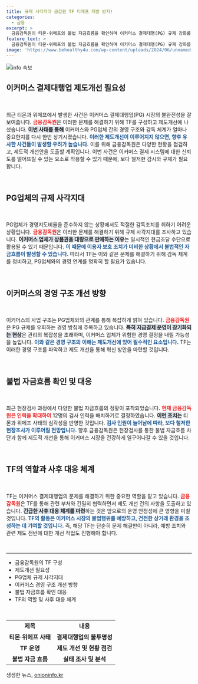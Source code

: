 ```yaml
---
title: 규제 사각지대 금감원 TF 티메프 재발 방지!
categories:
  - 금융
excerpt: >
  금융감독원이 티몬·위메프의 불법 자금흐름을 확인하며 이커머스 결제대행(PG) 규제 강화를 위한 TF를 운영합니다. 제도 개선 방안이 무엇인지, 향후 이커머스의 변화가 궁금하다면 클릭하세요!
feature_text: >
  금융감독원이 티몬·위메프의 불법 자금흐름을 확인하며 이커머스 결제대행(PG) 규제 강화를 위한 TF를 운영합니다. 제도 개선 방안이 무엇인지, 향후 이커머스의 변화가 궁금하다면 클릭하세요!
image: 'https://www.behealthy4u.com/wp-content/uploads/2024/06/unnamed-file.png'
---
```


<p><img src="https://www.behealthy4u.com/wp-content/uploads/2024/06/unnamed-file.png" alt="info 속보" /></p>

<h2 data-ke-size="size26">이커머스 결제대행업 제도개선 필요성</h2>

<p data-ke-size="size16">&nbsp;</p>

<p data-ke-size="size16">최근 티몬과 위메프에서 발생한 사건은 이커머스 결제대행업(PG) 시장의 불완전성을 잘 보여줍니다. <b><span style="color: #ee2323;">금융감독원</span></b>은 이러한 문제를 해결하기 위해 TF를 구성하고 제도개선에 나섰습니다. <b><span style="background-color: #21538527;">이번 사태를 통해</span></b> 이커머스와 PG업체 간의 경영 구조와 감독 체계가 얼마나 중요한지를 다시 한번 상기시켰습니다. <b><span style="color: #1a5490;">이러한 제도개선이 이루어지지 않으면, 향후 유사한 사건들이 발생할 우려가 높습니다.</span></b> 이를 위해 금융감독원은 다양한 현황을 점검하고, 제도적 개선안을 도출할 계획입니다. 이번 사건은 이커머스 결제 시스템에 대한 신뢰도를 떨어뜨릴 수 있는 요소로 작용할 수 있기 때문에, 보다 철저한 감시와 규제가 필요합니다.</p>

<p data-ke-size="size16">&nbsp;</p>

<h2 data-ke-size="size26">PG업체의 규제 사각지대</h2>

<p data-ke-size="size16">&nbsp;</p>

<p data-ke-size="size16">PG업체가 경영지도비율을 준수하지 않는 상황에서도 적절한 감독조치를 취하기 어려운 상황입니다. <b><span style="color: #ee2323;">금융감독원</span></b>은 이러한 문제를 해결하기 위해 규제 사각지대를 조사하고 있습니다. <b><span style="background-color: #21538527;">이커머스 업체가 상품권을 대량으로 판매하는 이유</span></b>는 일시적인 현금조달 수단으로 활용될 수 있기 때문입니다. <b><span style="color: #1a5490;">이 때문에 이용자 보호 조치가 미비한 상황에서 불법적인 자금흐름이 발생할 수 있습니다.</span></b> 따라서 TF는 이와 같은 문제를 해결하기 위해 감독 체계를 정비하고, PG업체와의 경영 연계를 명확히 할 필요가 있습니다.</p>

<p data-ke-size="size16">&nbsp;</p>

<h2 data-ke-size="size26">이커머스의 경영 구조 개선 방향</h2>

<p data-ke-size="size16">&nbsp;</p>

<p data-ke-size="size16">이커머스의 사업 구조는 PG업체와의 관계를 통해 복잡하게 얽혀 있습니다. <b><span style="color: #ee2323;">금융감독원</span></b>은 PG 규제를 우회하는 경영 방침에 주목하고 있습니다. <b><span style="background-color: #21538527;">특히 지급결제 운영이 장기화되는 현상</span></b>은 관리의 복잡성을 초래하며, 이커머스 업체가 위험한 경영 결정을 내릴 가능성을 높입니다. <b><span style="color: #1a5490;">이와 같은 경영 구조의 이해는 제도개선에 있어 필수적인 요소입니다.</span></b> TF는 이러한 경영 구조를 파악하고 제도 개선을 통해 혁신 방안을 마련할 것입니다.</p>

<p data-ke-size="size16">&nbsp;</p>

<h2 data-ke-size="size26">불법 자금흐름 확인 및 대응</h2>

<p data-ke-size="size16">&nbsp;</p>

<p data-ke-size="size16">최근 현장검사 과정에서 다양한 불법 자금흐름의 정황이 포착되었습니다. <b><span style="color: #ee2323;">현재 금융감독원은 인력을 확대하여</span></b> 12명의 검사 인력을 배치하기로 결정하였습니다. <b><span style="background-color: #21538527;">이런 조치는</span></b> 티몬과 위메프 사태의 심각성을 반영한 것입니다. <b><span style="color: #1a5490;">검사 인원이 늘어남에 따라, 보다 철저한 현장조사가 이루어질 전망입니다.</span></b> 향후 금융감독원은 현장검사를 통한 불법 자금흐름 차단과 함께 제도적 개선을 통해 이커머스 시장을 건강하게 일구어나갈 수 있을 것입니다.</p>

<p data-ke-size="size16">&nbsp;</p>

<h2 data-ke-size="size26">TF의 역할과 사후 대응 체계</h2>

<p data-ke-size="size16">&nbsp;</p>

<p data-ke-size="size16">TF는 이커머스 결제대행업의 문제를 해결하기 위한 중요한 역할을 맡고 있습니다. <b><span style="color: #ee2323;">금융감독원</span></b>은 TF를 통해 관련 부처와 긴밀히 협력하면서 제도 개선 건의 사항을 도출하고 있습니다. <b><span style="background-color: #21538527;">긴급한 사후 대응 체계를 마련</span></b>하는 것은 앞으로의 운영 안정성에 큰 영향을 미칠 것입니다. <b><span style="color: #1a5490;">TF의 활동은 이커머스 시장의 불법행위를 예방하고, 건전한 상거래 환경을 조성하는 데 기여할 것입니다.</span></b> 즉, 해당 TF는 단순히 문제 해결만이 아니라, 예방 조치와 관련 제도 전반에 대한 개선 작업도 진행해야 합니다.</p>

<p data-ke-size="size16">&nbsp;</p>

<hr>

<ul>
  <li>금융감독원의 TF 구성</li>
  <li>제도개선 필요성</li>
  <li>PG업체 규제 사각지대</li>
  <li>이커머스 경영 구조 개선 방향</li>
  <li>불법 자금흐름 확인 대응</li>
  <li>TF의 역할 및 사후 대응 체계</li>
</ul>

<p data-ke-size="size16">&nbsp;</p>

<table style="width: 100%; border-collapse: collapse;">
  <tr>
    <td style="text-align: center; height: 17px;"><b>제목</b></td>
    <td style="text-align: center; height: 17px;"><b>내용</b></td>
  </tr>
  <tr>
    <td style="text-align: center; height: 17px;"><b>티몬·위메프 사태</b></td>
    <td style="text-align: center; height: 17px;"><b>결제대행업의 불투명성</b></td>
  </tr>
  <tr>
    <td style="text-align: center; height: 17px;"><b>TF 운영</b></td>
    <td style="text-align: center; height: 17px;"><b>제도 개선 및 현황 점검</b></td>
  </tr>
  <tr>
    <td style="text-align: center; height: 17px;"><b>불법 자금 흐름</b></td>
    <td style="text-align: center; height: 17px;"><b>실태 조사 및 분석</b></td>
  </tr>
</table>
생생한 뉴스, <a href="https://onioninfo.kr" rel="dofollow">onioninfo.kr</a>


